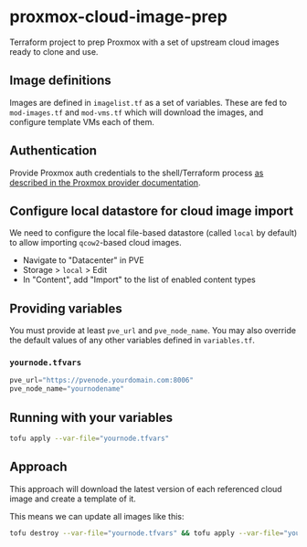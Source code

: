 # proxmox-cloud-image-prep

Terraform project to prep Proxmox with a set of upstream cloud images ready to clone and use.

## Image definitions
Images are defined in `imagelist.tf` as a set of variables. These are fed to `mod-images.tf` and `mod-vms.tf` which will download the images, and configure template VMs each of them.

## Authentication
Provide Proxmox auth credentials to the shell/Terraform process [as described in the Proxmox provider documentation](https://registry.terraform.io/providers/bpg/proxmox/latest/docs#authentication).

## Configure local datastore for cloud image import
We need to configure the local file-based datastore (called `local` by default) to allow importing `qcow2`-based cloud images.

* Navigate to "Datacenter" in PVE
* Storage > `local` > Edit
* In "Content", add "Import" to the list of enabled content types

## Providing variables
You must provide at least `pve_url` and `pve_node_name`. You may also override the default values of any other variables defined in `variables.tf`.

### `yournode.tfvars`
```terraform
pve_url="https://pvenode.yourdomain.com:8006"
pve_node_name="yournodename"
```

## Running with your variables
```sh
tofu apply --var-file="yournode.tfvars"
```

## Approach
This approach will download the latest version of each referenced cloud image and create a template of it.

This means we can update all images like this:
```sh
tofu destroy --var-file="yournode.tfvars" && tofu apply --var-file="yournode.tfvars"
```
